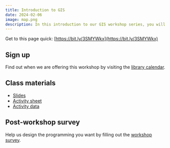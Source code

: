 ```yaml
---
title: Introduction to GIS 
date: 2024-02-06
image: map.png
description: In this introduction to our GIS workshop series, you will learn the foundations of GIS, including common formats, software, and ways to get support on campus.
---
```



Get to this page quick: 
[https://bit.ly/3SMYWkx](https://bit.ly/3SMYWkx)

## Sign up
Find out when we are offering this workshop by visiting the [library calendar](https://libcal.library.harvard.edu/calendar/main?t=d&q=gis&cid=15049&cal=15049&inc=0).


## Class materials

- [Slides](https://docs.google.com/presentation/d/14MjrM5WxHkkDKHDml93CimL0JyBlFpQP2AmXg0DlOmE/edit?usp=sharing)
- [Activity sheet](https://docs.google.com/document/d/1FEWPjiPYmL_azZjiF3ntaekol5EiYhgzYimEhSYYRrs/edit?usp=sharing)
- [Activity data](https://drive.google.com/file/d/1eOwEUprVWgULX2PZAxInFgDRPfPf9R_y/view?usp=sharing)


## Post-workshop survey
Help us design the programming you want by filling out the [workshop survey](https://harvard.az1.qualtrics.com/jfe/form/SV_3UwRUkuS9h31gEu).






